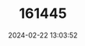 ---
title: "161445"
category: "Narcine timlei"
draft: false
date: 2024-02-22 13:03:52
languages:
  English: ["Brown Numbfish"]
---